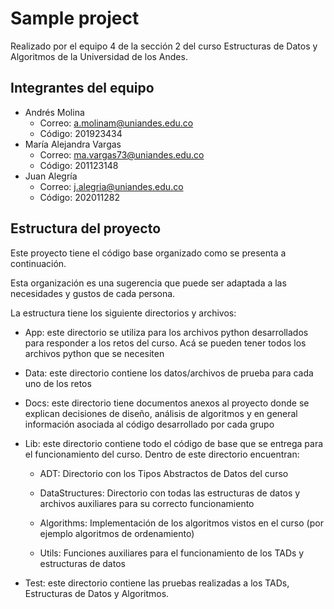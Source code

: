 # Sample project

Realizado por el equipo 4 de la sección 2 del curso 
Estructuras de Datos y Algoritmos de la Universidad de los Andes.

## Integrantes del equipo

- Andrés Molina
  - Correo: a.molinam@uniandes.edu.co
  - Código: 201923434
- María Alejandra Vargas
  - Correo: ma.vargas73@uniandes.edu.co
  - Código: 201123148
- Juan Alegría
  - Correo: j.alegria@uniandes.edu.co
  - Código: 202011282
  
## Estructura del proyecto

Este proyecto tiene el código base organizado como se presenta a continuación.

Esta organización es una sugerencia que puede ser adaptada a  las necesidades y gustos de cada persona.

La estructura tiene los siguiente directorios y archivos:

- App: este directorio se utiliza para los archivos python desarrollados para responder a los retos del curso. Acá se pueden tener todos los archivos python que se necesiten

- Data: este directorio contiene los datos/archivos de prueba para cada uno de los retos

- Docs: este directorio tiene documentos anexos al proyecto donde se explican decisiones de diseño, análisis de algoritmos y en general información asociada al código desarrollado por cada grupo

- Lib: este directorio contiene todo el código de base que se entrega para el funcionamiento del curso.  Dentro de este directorio encuentran:
    
    - ADT:  Directorio con los Tipos Abstractos de Datos del curso

    - DataStructures: Directorio con todas las estructuras de datos y archivos auxiliares para su     correcto funcionamiento

    - Algorithms: Implementación de los algoritmos vistos en el curso (por ejemplo algoritmos de ordenamiento)

    - Utils: Funciones auxiliares para el funcionamiento de los TADs y estructuras de datos

- Test: este directorio contiene las pruebas realizadas a los TADs, Estructuras de Datos y Algoritmos.

